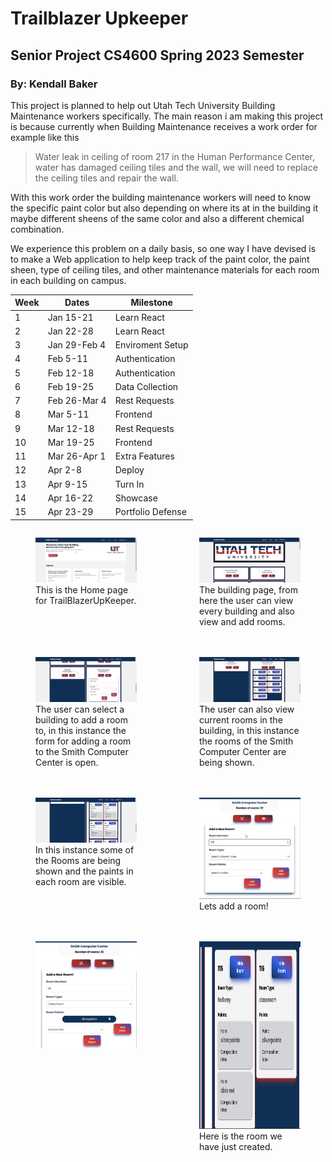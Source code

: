 # Trailblazer Upkeeper

## Senior Project CS4600 Spring 2023 Semester

### By: Kendall Baker

This project is planned to help out Utah Tech University Building Maintenance workers specifically. The main reason i am making this project is because currently when Building Maintenance receives a work order for example like this
> Water leak in ceiling of room 217 in the Human Performance Center, water has damaged ceiling tiles and the wall, we will need to replace the ceiling tiles and repair the wall.

With this work order the building maintenance workers will need to know the specific paint color but also depending on where its at in the building it maybe different sheens of the same color and also a different chemical combination.

We experience this problem on a daily basis, so one way I have devised is to make a Web application to help keep track of the paint color, the paint sheen, type of ceiling tiles, and other maintenance materials for each room in each building on campus.


| Week | Dates        | Milestone         |
| ---- | ------------ | ----------------- |
| 1    | Jan 15-21    | Learn React       |
| 2    | Jan 22-28    | Learn React       |
| 3    | Jan 29-Feb 4 | Enviroment Setup  |
| 4    | Feb 5-11     | Authentication    |
| 5    | Feb 12-18    | Authentication    |
| 6    | Feb 19-25    | Data Collection   |
| 7    | Feb 26-Mar 4 | Rest Requests     |
| 8    | Mar 5-11     | Frontend          |
| 9    | Mar 12-18    | Rest Requests     |
| 10   | Mar 19-25    | Frontend          |
| 11   | Mar 26-Apr 1 | Extra Features    |
| 12   | Apr 2-8      | Deploy            |
| 13   | Apr 9-15     | Turn In           |
| 14   | Apr 16-22    | Showcase          |
| 15   | Apr 23-29    | Portfolio Defense |


<div style="display: grid; grid-template-columns: repeat(2, 1fr); gap: 20px;">
  <div>
    <figure>
      <img src="./UpKeeper/Home-Page.png" alt="Home page">
      <figcaption>This is the Home page for TrailBlazerUpKeeper.</figcaption>
    </figure>
  </div>
  <div>
    <figure>
      <img src="./UpKeeper/Buildings-page-1.png" alt="Building page 1">
      <figcaption>The building page, from here the user can view every building and also view and add rooms.</figcaption>
    </figure>
  </div>
  <div>
    <figure>
      <img src="./UpKeeper/Buildings-page-2-Smith-Room-form.png" alt="Smith Room Form">
      <figcaption>The user can select a building to add a room to, in this instance the form for adding a room to the Smith Computer Center is open.</figcaption>
    </figure>
  </div>
  <div>
    <figure>
      <img src="./UpKeeper/Buildings-page-3-Smith-Room-details.png" alt="Smith Room Details">
      <figcaption>The user can also view current rooms in the building, in this instance the rooms of the Smith Computer Center are being shown.</figcaption>
    </figure>
  </div>
  <div>
    <figure>
      <img src="./UpKeeper/Buildings-page-4-Smith-room-details-being-shown.png" alt="Smith Room Details being shown">
      <figcaption>In this instance some of the Rooms are being shown and the paints in each room are visible.</figcaption>
    </figure>
  </div>
  <div>
    <figure>
      <img src="./UpKeeper/Buildings-page-5-Smith-room-form-1.png" alt="Smith Room Form creation">
      <figcaption>Lets add a room!</figcaption>
    </figure>
  </div>
  <div>
    <figure>
      <img src="./UpKeeper/Buildings-page-8-smith-room-form-4.png" alt="Smith Room Form creation">
      <figcaption></figcaption>
    </figure>
  </div>
  <div>
    <figure>
      <img src="./UpKeeper/Buildings-page-10-smith-room-created-updated.png" alt="Smith Room Form creation" style="width: 300px; height:300px;">
      <figcaption>Here is the room we have just created.</figcaption>
    </figure>
  </div>
</div>



